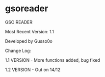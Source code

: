 # gsoreader
GSO READER 


Most Recent Version: 1.1


Developed by Gusso0o

Change Log:

1.1 VERSION - More functions added, bug fixed


1.2 VERSION - Out on 14/12
